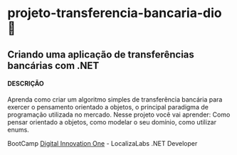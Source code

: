# projeto-transferencia-bancaria-dio 🏦

## Criando uma aplicação de transferências bancárias com .NET
#### DESCRIÇÃO
Aprenda como criar um algoritmo simples de transferência bancária para exercer o pensamento orientado a objetos, o principal paradigma de programação utilizada no mercado. Nesse projeto você vai aprender: Como pensar orientado a objetos, como modelar o seu domínio, como utilizar enums.

BootCamp [Digital Innovation One](https://digitalinnovation.one/) - LocalizaLabs .NET Developer

